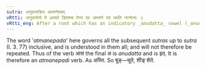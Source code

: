 ```yaml
---
sutra: अनुदात्तङित आत्मनेपदम्
vRtti: अनु्दात्तेतो ये धातवो ङितश्च तेभ्य एव आत्मने पदं भवति नान्येभ्यः ॥
vRtti_eng: After a root which has an indicatory _anudatta_ vowel (_anudattet_) or an indicatory _n_ (_nit_), the affixes are those of the _Atmanepada_.
---
```

The word '_atmanepada_' here governs all the subsequent _sutras_ up to _sutra_ (I. 3. 77) inclusive, and is understood in them all; and will not therefore be repeated. Thus of the verb आस the final अ is _anudatta_ and is इत्. It is therefore an _atmanepadi_ verb. As अस्ति. So षूङ्—सूते, शीङ् शेते.
